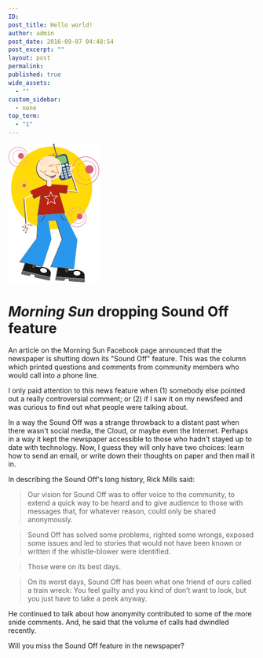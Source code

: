 ```yaml
---
ID: 
post_title: Hello world!
author: admin
post_date: 2016-09-07 04:48:54
post_excerpt: ""
layout: post
permalink: 
published: true
wide_assets:
  - ""
custom_sidebar:
  - none
top_term:
  - "1"
---
```

![](Cartoon-Phone-Guy-300px.png)
# *Morning Sun* dropping Sound Off feature

An article on the Morning Sun Facebook page announced that the newspaper is shutting down its "Sound Off" feature. This was the column which printed questions and comments from community members who would call into a phone line.

I only paid attention to this news feature when (1) somebody else pointed out a really controversial comment; or (2) if I saw it on my newsfeed and was curious to find out what people were talking about.

In a way the Sound Off was a strange throwback to a distant past when there wasn't social media, the Cloud, or maybe even the Internet. Perhaps in a way it kept the newspaper accessible to those who hadn't stayed up to date with technology. Now, I guess they will only have two choices: learn how to send an email, or write down their thoughts on paper and then mail it in.

In describing the Sound Off's long history, Rick Mills said:

> Our vision for Sound Off was to offer voice to the community, to extend a quick way to be heard and to give audience to those with messages that, for whatever reason, could only be shared anonymously.

> Sound Off has solved some problems, righted some wrongs, exposed some issues and led to stories that would not have been known or written if the whistle-blower were identified.

> Those were on its best days.

> On its worst days, Sound Off has been what one friend of ours called a train wreck: You feel guilty and you kind of don’t want to look, but you just have to take a peek anyway.

He continued to talk about how anonymity contributed to some of the more snide comments. And, he said that the volume of calls had dwindled recently.

Will you miss the Sound Off feature in the newspaper?

